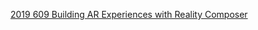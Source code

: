 

[2019 609 Building AR Experiences with Reality Composer](https://developer.apple.com/videos/play/wwdc2019/609)

